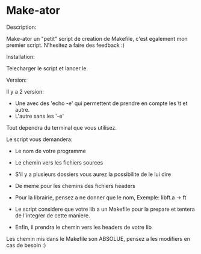 # Make-ator

Description:

Make-ator un "petit" script de creation de Makefile, c'est egalement mon premier script.
N'hesitez a faire des feedback :)

Installation:

Telecharger le script et lancer le.

Version:

Il y a 2 version:

- Une avec des 'echo -e' qui permettent de prendre en compte les \t et autre.
- L'autre sans les '-e'

Tout dependra du terminal que vous utilisez.

Le script vous demandera:
- Le nom de votre programme
- Le chemin vers les fichiers sources
- S'il y a plusieurs dossiers vous aurez la possibilite de le lui dire
- De meme pour les chemins des fichiers headers

- Pour la librairie, pensez a ne donner que le nom, Exemple: libft.a -> ft
- Le script considere que votre lib a un Makefile pour la prepare et tentera de l'integrer de cette maniere.
- Enfin, il prendra le chemin vers les headers de votre lib

Les chemin mis dans le Makefile son ABSOLUE, pensez a les modifiers en cas de besoin :)
